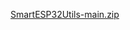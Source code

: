 [SmartESP32Utils-main.zip](https://github.com/user-attachments/files/21823223/SmartESP32Utils-main.zip)
